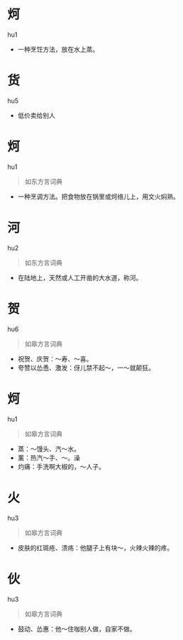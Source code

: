 # 炣
hu1
- 一种烹饪方法，放在水上蒸。

# 货
hu5
- 低价卖给别人

# 炣
hu1
> 如东方言词典
- 一种烹调方法。把食物放在锅里或炣络儿上，用文火焖熟。

# 河
hu2
> 如东方言词典
- 在陆地上，天然或人工开凿的大水道，称河。

# 贺
hu6
> 如皋方言词典
- 祝贺、庆贺：～寿、～喜。
- 夸赞以怂恿、激发：伢儿禁不起～，一～就颠狂。

# 炣
hu1
> 如皋方言词典
- 蒸：～馒头、汽～水。
- 薰：热汽～手、～。澡
- 灼痛：手洗啊大椒的，～人子。

# 火
hu3
> 如皋方言词典
- 皮肤的红斑疮、溃疡：他腿子上有块～，火辣火辣的疼。

# 伙
hu3
> 如皋方言词典
- 鼓动、怂惠：他～住咖别人做，自家不做。
